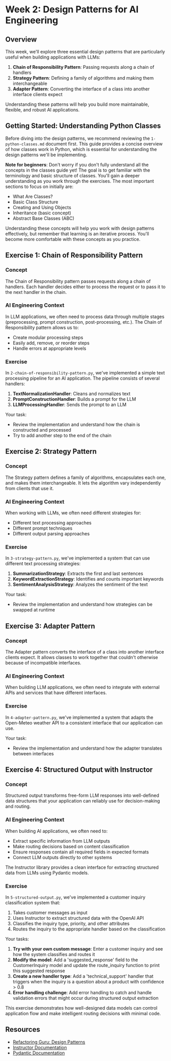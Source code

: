# Week 2: Design Patterns for AI Engineering

## Overview

This week, we'll explore three essential design patterns that are particularly useful when building applications with LLMs:

1. **Chain of Responsibility Pattern**: Passing requests along a chain of handlers
2. **Strategy Pattern**: Defining a family of algorithms and making them interchangeable
3. **Adapter Pattern**: Converting the interface of a class into another interface clients expect

Understanding these patterns will help you build more maintainable, flexible, and robust AI applications.

## Getting Started: Understanding Python Classes

Before diving into the design patterns, we recommend reviewing the `1-python-classes.md` document first. This guide provides a concise overview of how classes work in Python, which is essential for understanding the design patterns we'll be implementing.

**Note for beginners**: Don't worry if you don't fully understand all the concepts in the classes guide yet! The goal is to get familiar with the terminology and basic structure of classes. You'll gain a deeper understanding as you work through the exercises. The most important sections to focus on initially are:

- What Are Classes?
- Basic Class Structure
- Creating and Using Objects
- Inheritance (basic concept)
- Abstract Base Classes (ABC)

Understanding these concepts will help you work with design patterns effectively, but remember that learning is an iterative process. You'll become more comfortable with these concepts as you practice.

## Exercise 1: Chain of Responsibility Pattern

### Concept

The Chain of Responsibility pattern passes requests along a chain of handlers. Each handler decides either to process the request or to pass it to the next handler in the chain.

### AI Engineering Context

In LLM applications, we often need to process data through multiple stages (preprocessing, prompt construction, post-processing, etc.). The Chain of Responsibility pattern allows us to:

- Create modular processing steps
- Easily add, remove, or reorder steps
- Handle errors at appropriate levels

### Exercise

In `2-chain-of-responsibility-pattern.py`, we've implemented a simple text processing pipeline for an AI application. The pipeline consists of several handlers:

1. **TextNormalizationHandler**: Cleans and normalizes text
2. **PromptConstructionHandler**: Builds a prompt for the LLM
3. **LLMProcessingHandler**: Sends the prompt to an LLM

Your task:

- Review the implementation and understand how the chain is constructed and processed
- Try to add another step to the end of the chain

## Exercise 2: Strategy Pattern

### Concept

The Strategy pattern defines a family of algorithms, encapsulates each one, and makes them interchangeable. It lets the algorithm vary independently from clients that use it.

### AI Engineering Context

When working with LLMs, we often need different strategies for:

- Different text processing approaches
- Different prompt techniques
- Different output parsing approaches

### Exercise

In `3-strategy-pattern.py`, we've implemented a system that can use different text processing strategies:

1. **SummarizationStrategy**: Extracts the first and last sentences
2. **KeywordExtractionStrategy**: Identifies and counts important keywords
3. **SentimentAnalysisStrategy**: Analyzes the sentiment of the text

Your task:

- Review the implementation and understand how strategies can be swapped at runtime

## Exercise 3: Adapter Pattern

### Concept

The Adapter pattern converts the interface of a class into another interface clients expect. It allows classes to work together that couldn't otherwise because of incompatible interfaces.

### AI Engineering Context

When building LLM applications, we often need to integrate with external APIs and services that have different interfaces.

### Exercise

In `4-adapter-pattern.py`, we've implemented a system that adapts the Open-Meteo weather API to a consistent interface that our application can use.

Your task:

- Review the implementation and understand how the adapter translates between interfaces

## Exercise 4: Structured Output with Instructor

### Concept

Structured output transforms free-form LLM responses into well-defined data structures that your application can reliably use for decision-making and routing.

### AI Engineering Context

When building AI applications, we often need to:

- Extract specific information from LLM outputs
- Make routing decisions based on content classification
- Ensure responses contain all required fields in expected formats
- Connect LLM outputs directly to other systems

The Instructor library provides a clean interface for extracting structured data from LLMs using Pydantic models.

### Exercise

In `5-structured-output.py`, we've implemented a customer inquiry classification system that:

1. Takes customer messages as input
2. Uses Instructor to extract structured data with the OpenAI API
3. Classifies the inquiry type, priority, and other attributes
4. Routes the inquiry to the appropriate handler based on the classification

Your tasks:

1. **Try with your own custom message**: Enter a customer inquiry and see how the system classifies and routes it
2. **Modify the model**: Add a 'suggested_response' field to the CustomerInquiry model and update the route_inquiry function to print this suggested response
3. **Create a new handler type**: Add a 'technical_support' handler that triggers when the inquiry is a question about a product with confidence > 0.8
4. **Error handling challenge**: Add error handling to catch and handle validation errors that might occur during structured output extraction

This exercise demonstrates how well-designed data models can control application flow and make intelligent routing decisions with minimal code.

## Resources

- [Refactoring Guru: Design Patterns](https://refactoring.guru/design-patterns)
- [Instructor Documentation](https://python.useinstructor.com/)
- [Pydantic Documentation](https://docs.pydantic.dev/)